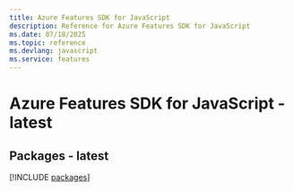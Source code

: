 ```yaml
---
title: Azure Features SDK for JavaScript
description: Reference for Azure Features SDK for JavaScript
ms.date: 07/18/2025
ms.topic: reference
ms.devlang: javascript
ms.service: features
---
```

# Azure Features SDK for JavaScript - latest
## Packages - latest
[!INCLUDE [packages](features-index.md)]